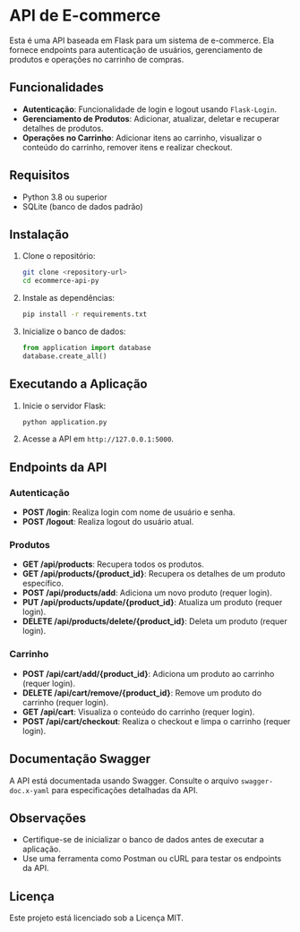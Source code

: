 # API de E-commerce

Esta é uma API baseada em Flask para um sistema de e-commerce. Ela fornece endpoints para autenticação de usuários, gerenciamento de produtos e operações no carrinho de compras.

## Funcionalidades

- **Autenticação**: Funcionalidade de login e logout usando `Flask-Login`.
- **Gerenciamento de Produtos**: Adicionar, atualizar, deletar e recuperar detalhes de produtos.
- **Operações no Carrinho**: Adicionar itens ao carrinho, visualizar o conteúdo do carrinho, remover itens e realizar checkout.

## Requisitos

- Python 3.8 ou superior
- SQLite (banco de dados padrão)

## Instalação

1. Clone o repositório:

   ```bash
   git clone <repository-url>
   cd ecommerce-api-py
   ```

2. Instale as dependências:

   ```bash
   pip install -r requirements.txt
   ```

3. Inicialize o banco de dados:
   ```python
   from application import database
   database.create_all()
   ```

## Executando a Aplicação

1. Inicie o servidor Flask:

   ```bash
   python application.py
   ```

2. Acesse a API em `http://127.0.0.1:5000`.

## Endpoints da API

### Autenticação

- **POST /login**: Realiza login com nome de usuário e senha.
- **POST /logout**: Realiza logout do usuário atual.

### Produtos

- **GET /api/products**: Recupera todos os produtos.
- **GET /api/products/{product_id}**: Recupera os detalhes de um produto específico.
- **POST /api/products/add**: Adiciona um novo produto (requer login).
- **PUT /api/products/update/{product_id}**: Atualiza um produto (requer login).
- **DELETE /api/products/delete/{product_id}**: Deleta um produto (requer login).

### Carrinho

- **POST /api/cart/add/{product_id}**: Adiciona um produto ao carrinho (requer login).
- **DELETE /api/cart/remove/{product_id}**: Remove um produto do carrinho (requer login).
- **GET /api/cart**: Visualiza o conteúdo do carrinho (requer login).
- **POST /api/cart/checkout**: Realiza o checkout e limpa o carrinho (requer login).

## Documentação Swagger

A API está documentada usando Swagger. Consulte o arquivo `swagger-doc.x-yaml` para especificações detalhadas da API.

## Observações

- Certifique-se de inicializar o banco de dados antes de executar a aplicação.
- Use uma ferramenta como Postman ou cURL para testar os endpoints da API.

## Licença

Este projeto está licenciado sob a Licença MIT.
